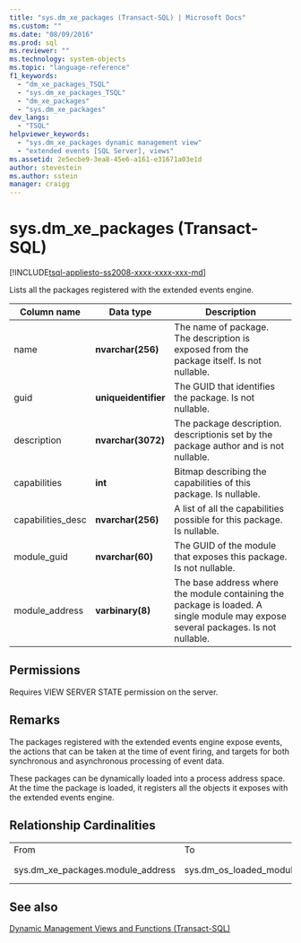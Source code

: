 ```yaml
---
title: "sys.dm_xe_packages (Transact-SQL) | Microsoft Docs"
ms.custom: ""
ms.date: "08/09/2016"
ms.prod: sql
ms.reviewer: ""
ms.technology: system-objects
ms.topic: "language-reference"
f1_keywords: 
  - "dm_xe_packages_TSQL"
  - "sys.dm_xe_packages_TSQL"
  - "dm_xe_packages"
  - "sys.dm_xe_packages"
dev_langs: 
  - "TSQL"
helpviewer_keywords: 
  - "sys.dm_xe_packages dynamic management view"
  - "extended events [SQL Server], views"
ms.assetid: 2e5ecbe9-3ea8-45e6-a161-e31671a03e1d
author: stevestein
ms.author: sstein
manager: craigg
---
```

# sys.dm_xe_packages (Transact-SQL)
[!INCLUDE[tsql-appliesto-ss2008-xxxx-xxxx-xxx-md](../../includes/tsql-appliesto-ss2008-xxxx-xxxx-xxx-md.md)]

  Lists all the packages registered with the extended events engine.  
  
 
|Column name|Data type|Description|  
|-----------------|---------------|-----------------|  
|name|**nvarchar(256)**|The name of package. The description is exposed from the package itself. Is not nullable.|  
|guid|**uniqueidentifier**|The GUID that identifies the package. Is not nullable.|  
|description|**nvarchar(3072)**|The package description. descriptionis set by the package author and is not nullable.|  
|capabilities|**int**|Bitmap describing the capabilities of this package. Is nullable.|  
|capabilities_desc|**nvarchar(256)**|A list of all the capabilities possible for this package. Is nullable.|  
|module_guid|**nvarchar(60)**|The GUID of the module that exposes this package. Is not nullable.|  
|module_address|**varbinary(8)**|The base address where the module containing the package is loaded. A single module may expose several packages. Is not nullable.|  
  
## Permissions  
 Requires VIEW SERVER STATE permission on the server.  
  
## Remarks  
 The packages registered with the extended events engine expose events, the actions that can be taken at the time of event firing, and targets for both synchronous and asynchronous processing of event data.  
  
 These packages can be dynamically loaded into a process address space. At the time the package is loaded, it registers all the objects it exposes with the extended events engine.  
  
## Relationship Cardinalities  
  
||||  
|-|-|-|  
|From|To|Relationship|  
|sys.dm_xe_packages.module_address|sys.dm_os_loaded_modules.base_address|Many to one|  
  
## See also  
 [Dynamic Management Views and Functions &#40;Transact-SQL&#41;](~/relational-databases/system-dynamic-management-views/system-dynamic-management-views.md)  
  
  


